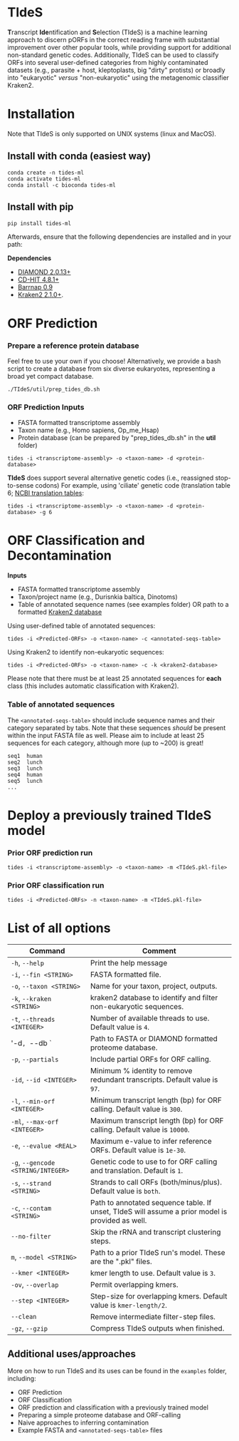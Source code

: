 # TIdeS

**T**ranscript **Ide**ntification and **S**election (TIdeS) is a machine learning approach to discern pORFs in the correct reading frame with substantial improvement over other popular tools, while providing support for additional non-standard genetic codes. Additionally, TIdeS can be used to classify ORFs into several user-defined categories from highly contaminated datasets (e.g., parasite + host, kleptoplasts, big "dirty" protists) or broadly into "eukaryotic" _versus_ "non-eukaryotic" using the metagenomic classifier Kraken2.

# Installation
Note that TIdeS is only supported on UNIX systems (linux and MacOS).

## Install with conda (easiest way)
```
conda create -n tides-ml
conda activate tides-ml
conda install -c bioconda tides-ml
```

## Install with pip
```
pip install tides-ml
```

Afterwards, ensure that the following dependencies are installed and in your path:

**Dependencies**
+ [DIAMOND 2.0.13+](https://github.com/bbuchfink/diamond)
+ [CD-HIT 4.8.1+](https://github.com/weizhongli/cdhit)
+ [Barrnap 0.9](https://github.com/tseemann/barrnap)
+ [Kraken2 2.1.0+](https://github.com/DerrickWood/kraken2).


# ORF Prediction
### Prepare a reference protein database

Feel free to use your own if you choose!
Alternatively, we provide a bash script to create a database from six diverse eukaryotes, representing a broad yet compact database.

```
./TIdeS/util/prep_tides_db.sh
```
 
### ORF Prediction Inputs
- FASTA formatted transcriptome assembly
- Taxon name (e.g., Homo sapiens, Op_me_Hsap)
- Protein database (can be prepared by "prep_tides_db.sh" in the **util** folder)

```
tides -i <transcriptome-assembly> -o <taxon-name> -d <protein-database>
```

**TIdeS** does support several alternative genetic codes (i.e., reassigned stop-to-sense codons)
For example, using 'ciliate' genetic code (translation table 6; [NCBI translation tables](https://www.ncbi.nlm.nih.gov/Taxonomy/Utils/wprintgc.cgi):

```
tides -i <transcriptome-assembly> -o <taxon-name> -d <protein-database> -g 6
```

# ORF Classification and Decontamination
**Inputs**
- FASTA formatted transcriptome assembly
- Taxon/project name (e.g., Durisnkia baltica, Dinotoms)
- Table of annotated sequence names (see examples folder) OR path to a formatted [Kraken2 database](https://benlangmead.github.io/aws-indexes/k2)

Using user-defined table of annotated sequences:
```
tides -i <Predicted-ORFs> -o <taxon-name> -c <annotated-seqs-table>
```

Using Kraken2 to identify non-eukaryotic sequences:
```
tides -i <Predicted-ORFs> -o <taxon-name> -c -k <kraken2-database>
```

Please note that there must be at least 25 annotated sequences for **each** class (this includes automatic classification with Kraken2).

### Table of annotated sequences
The `<annotated-seqs-table>` should include sequence names and their category separated by tabs. Note that these sequences _should_ be present within the input FASTA file as well. Please aim to include at least 25 sequences for each category, although more (up to ~200) is great!

```
seq1  human
seq2  lunch
seq3  lunch
seq4  human
seq5  lunch
...
```

# Deploy a previously trained TIdeS model
### Prior ORF prediction run
```
tides -i <transcriptome-assembly> -o <taxon-name> -m <TIdeS.pkl-file>
```

### Prior ORF classification run
```
tides -i <Predicted-ORFs> -n <taxon-name> -m <TIdeS.pkl-file>
```

# List of all options

|    Command                |  Comment  |
|---------------------------|-----------|
| `-h`, `--help`  | Print the help message |
| `-i`, `--fin <STRING>`  | FASTA formatted file. |
| `-o`, `--taxon <STRING>`  | Name for your taxon, project, outputs. |
| `-k`, `--kraken <STRING>`  | kraken2 database to identify and filter non-eukaryotic sequences. |
| `-t`, `--threads <INTEGER>`  | Number of available threads to use. Default value is `4`. |
| '-d`, `--db <STRING>`  | Path to FASTA or DIAMOND formatted proteome database. |
| `-p`, `--partials`  | Include partial ORFs for ORF calling. |
| `-id`, `--id <INTEGER>`  | Minimum % identity to remove redundant transcripts. Default value is `97`. |
| `-l`, `--min-orf <INTEGER>`  | Minimum transcript length (bp) for ORF calling. Default value is `300`. |
| `-ml`, `--max-orf <INTEGER>`  | Maximum transcript length (bp) for ORF calling. Default value is `10000`. |
| `-e`, `--evalue <REAL>`  | Maximum e-value to infer reference ORFs. Default value is `1e-30`. |
| `-g`, `--gencode <STRING/INTEGER>`  | Genetic code to use to for ORF calling and translation. Default is `1`. |
| `-s`, `--strand <STRING>`  | Strands to call ORFs (both/minus/plus). Default value is `both`. |
| `-c`, `--contam <STRING>`  | Path to annotated sequence table. If unset, TIdeS will assume a prior model is provided as well. |
| `--no-filter` | Skip the rRNA and transcript clustering steps. |
| `m`, `--model <STRING>`  | Path to a prior TIdeS run's model. These are the ".pkl" files. |
| `--kmer <INTEGER>`  | kmer length to use. Default value is `3`. |
| `-ov`, `--overlap`  | Permit overlapping kmers. |
| `--step <INTEGER>`  | Step-size for overlapping kmers. Default value is `kmer-length/2`. | 
| `--clean`  | Remove intermediate filter-step files. |
| `-gz`, `--gzip`  | Compress TIdeS outputs when finished. | 

## Additional uses/approaches
More on how to run TIdeS and its uses can be found in the ```examples``` folder, including:
+ ORF Prediction
+ ORF Classification
+ ORF prediction and classification with a previously trained model
+ Preparing a simple proteome database and ORF-calling
+ Naive approaches to inferring contamination
+ Example FASTA and `<annotated-seqs-table>` files
